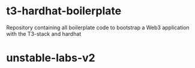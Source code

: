 # t3-hardhat-boilerplate

Repository containing all boilerplate code to bootstrap a Web3 application with the T3-stack and hardhat
# unstable-labs-v2
